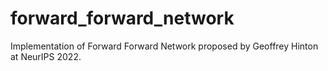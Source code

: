 # forward_forward_network
Implementation of Forward Forward Network proposed by Geoffrey Hinton at NeurIPS 2022.
